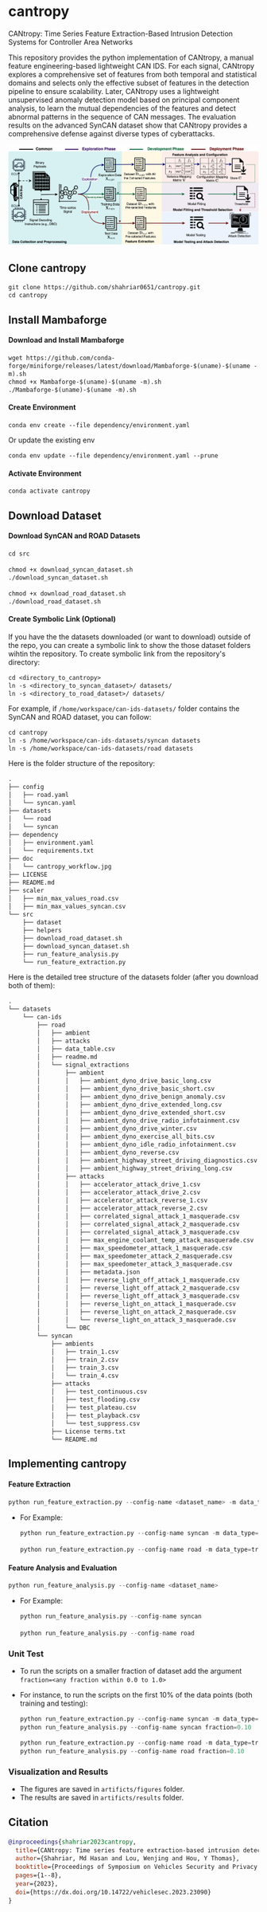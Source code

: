# cantropy
CANtropy: Time Series Feature Extraction-Based Intrusion Detection Systems for Controller Area Networks

This repository provides the python implementation of CANtropy, a manual feature engineering-based lightweight CAN IDS. For each signal, CANtropy explores a comprehensive set of features from both temporal and statistical domains and selects only the effective subset of features in the detection pipeline to ensure scalability. Later, CANtropy uses a lightweight unsupervised anomaly detection model based on principal component analysis, to learn the mutual dependencies of the features and detect abnormal patterns in the sequence of CAN messages. The evaluation results on the advanced SynCAN dataset show that CANtropy provides a comprehensive defense against diverse types of cyberattacks.

![CANtropy Workflow](doc/cantropy_workflow.jpg)


## Clone cantropy

```
git clone https://github.com/shahriar0651/cantropy.git
cd cantropy
```

## Install Mambaforge
#### Download and Install Mambaforge
```
wget https://github.com/conda-forge/miniforge/releases/latest/download/Mambaforge-$(uname)-$(uname -m).sh
chmod +x Mambaforge-$(uname)-$(uname -m).sh
./Mambaforge-$(uname)-$(uname -m).sh
```
#### Create Environment
```
conda env create --file dependency/environment.yaml
```
Or update the existing env
```
conda env update --file dependency/environment.yaml --prune
```

#### Activate Environment
```
conda activate cantropy
```

## Download Dataset

#### Download SynCAN and ROAD Datasets

```
cd src

chmod +x download_syncan_dataset.sh
./download_syncan_dataset.sh

chmod +x download_road_dataset.sh
./download_road_dataset.sh
```

#### Create Symbolic Link (Optional)
If you have the the datasets downloaded (or want to download) outside of the repo, you can create a symbolic link to show the those dataset folders wihtin the repository. To create symbolic link from the repository's directory:

```
cd <directory_to_cantropy>
ln -s <directory_to_syncan_dataset>/ datasets/
ln -s <directory_to_road_dataset>/ datasets/
```

For example, if `/home/workspace/can-ids-datasets/` folder contains the SynCAN and ROAD dataset, you can follow:
```
cd cantropy
ln -s /home/workspace/can-ids-datasets/syncan datasets
ln -s /home/workspace/can-ids-datasets/road datasets
```

Here is the folder structure of the repository: 
```
.
├── config
│   ├── road.yaml
│   └── syncan.yaml
├── datasets
│   └── road
│   └── syncan
├── dependency
│   ├── environment.yaml
│   └── requirements.txt
├── doc
│   └── cantropy_workflow.jpg
├── LICENSE
├── README.md
├── scaler
│   ├── min_max_values_road.csv
│   ├── min_max_values_syncan.csv
└── src
    ├── dataset
    ├── helpers
    ├── download_road_dataset.sh
    ├── download_syncan_dataset.sh
    ├── run_feature_analysis.py
    └── run_feature_extraction.py
```
Here is the detailed tree structure of the datasets folder (after you download both of them):

```
.
└── datasets
    └── can-ids
        ├── road
        │   ├── ambient
        │   ├── attacks
        │   ├── data_table.csv
        │   ├── readme.md
        │   └── signal_extractions
        │       ├── ambient
        │       │   ├── ambient_dyno_drive_basic_long.csv
        │       │   ├── ambient_dyno_drive_basic_short.csv
        │       │   ├── ambient_dyno_drive_benign_anomaly.csv
        │       │   ├── ambient_dyno_drive_extended_long.csv
        │       │   ├── ambient_dyno_drive_extended_short.csv
        │       │   ├── ambient_dyno_drive_radio_infotainment.csv
        │       │   ├── ambient_dyno_drive_winter.csv
        │       │   ├── ambient_dyno_exercise_all_bits.csv
        │       │   ├── ambient_dyno_idle_radio_infotainment.csv
        │       │   ├── ambient_dyno_reverse.csv
        │       │   ├── ambient_highway_street_driving_diagnostics.csv
        │       │   ├── ambient_highway_street_driving_long.csv
        │       ├── attacks
        │       │   ├── accelerator_attack_drive_1.csv
        │       │   ├── accelerator_attack_drive_2.csv
        │       │   ├── accelerator_attack_reverse_1.csv
        │       │   ├── accelerator_attack_reverse_2.csv
        │       │   ├── correlated_signal_attack_1_masquerade.csv
        │       │   ├── correlated_signal_attack_2_masquerade.csv
        │       │   ├── correlated_signal_attack_3_masquerade.csv
        │       │   ├── max_engine_coolant_temp_attack_masquerade.csv
        │       │   ├── max_speedometer_attack_1_masquerade.csv
        │       │   ├── max_speedometer_attack_2_masquerade.csv
        │       │   ├── max_speedometer_attack_3_masquerade.csv
        │       │   ├── metadata.json
        │       │   ├── reverse_light_off_attack_1_masquerade.csv
        │       │   ├── reverse_light_off_attack_2_masquerade.csv
        │       │   ├── reverse_light_off_attack_3_masquerade.csv
        │       │   ├── reverse_light_on_attack_1_masquerade.csv
        │       │   ├── reverse_light_on_attack_2_masquerade.csv
        │       │   └── reverse_light_on_attack_3_masquerade.csv
        │       └── DBC
        └── syncan
            ├── ambients
            │   ├── train_1.csv
            │   ├── train_2.csv
            │   ├── train_3.csv
            │   └── train_4.csv
            ├── attacks
            │   ├── test_continuous.csv
            │   ├── test_flooding.csv
            │   ├── test_plateau.csv
            │   ├── test_playback.csv
            │   └── test_suppress.csv
            ├── License terms.txt
            └── README.md
```
## Implementing cantropy

#### Feature Extraction
```python
python run_feature_extraction.py --config-name <dataset_name> -m data_type=training,testing
```

  - For Example: 
    ```python
    python run_feature_extraction.py --config-name syncan -m data_type=training,testing

    python run_feature_extraction.py --config-name road -m data_type=training,testing
    ```

#### Feature Analysis and Evaluation
```python
python run_feature_analysis.py --config-name <dataset_name>
```

- For Example: 
  ```python
  python run_feature_analysis.py --config-name syncan

  python run_feature_analysis.py --config-name road
  ```

### Unit Test
- To run the scripts on a smaller fraction of dataset add the argument ```fraction=<any fraction within 0.0 to 1.0>```
- For instance, to run the scripts on the first 10% of the data points (both training and testing):
  
  ```python
  python run_feature_extraction.py --config-name syncan -m data_type=training,testing fraction=0.10
  python run_feature_analysis.py --config-name syncan fraction=0.10
  ```

    ```python
  python run_feature_extraction.py --config-name road -m data_type=training,testing fraction=0.10
  python run_feature_analysis.py --config-name road fraction=0.10
  ```
  
### Visualization and Results

- The figures are saved in `artificts/figures` folder.
- The results are saved in `artificts/results` folder.

  
## Citation
```bibtex
@inproceedings{shahriar2023cantropy,
  title={CANtropy: Time series feature extraction-based intrusion detection systems for controller area networks},
  author={Shahriar, Md Hasan and Lou, Wenjing and Hou, Y Thomas},
  booktitle={Proceedings of Symposium on Vehicles Security and Privacy (VehicleSec)},
  pages={1--8},
  year={2023},
  doi={https://dx.doi.org/10.14722/vehiclesec.2023.23090}
}
```
